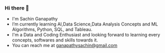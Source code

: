 ### Hi there 👋


* I'm Sachin Ganapathy
* I’m currently learning AI,Data Science,Data Analysis Concepts and ML Algorithms, Python, SQL, and Tableau.
* I'm a Data and Coding Enthusiast and looking forward to learning every concepts, softwares and skills  towards it.
* You can reach me at ganapathysachin@gmail.com

